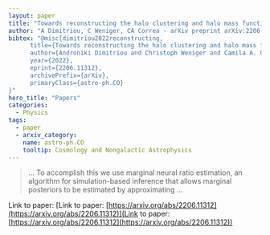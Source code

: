 ```yaml
---
layout: paper
title: "Towards reconstructing the halo clustering and halo mass function of N-body simulations using neural ratio estimation"
author: "A Dimitriou, C Weniger, CA Correa - arXiv preprint arXiv:2206.11312, 2022 - arxiv.org"
bibtex: "@misc{dimitriou2022reconstructing,
      title={Towards reconstructing the halo clustering and halo mass function of N-body simulations using neural ratio estimation}, 
      author={Androniki Dimitriou and Christoph Weniger and Camila A. Correa},
      year={2022},
      eprint={2206.11312},
      archivePrefix={arXiv},
      primaryClass={astro-ph.CO}
}"
hero_title: "Papers"
categories:
  - Physics
tags:
  - paper
  - arxiv_category:
    name: astro-ph.CO
    tooltip: Cosmology and Nongalactic Astrophysics
---
```

>… To accomplish this we use marginal neural ratio estimation, an algorithm for simulation-based inference that allows marginal posteriors to be estimated by approximating …

Link to paper: [Link to paper: [https://arxiv.org/abs/2206.11312](https://arxiv.org/abs/2206.11312)](Link to paper: [https://arxiv.org/abs/2206.11312](https://arxiv.org/abs/2206.11312))


